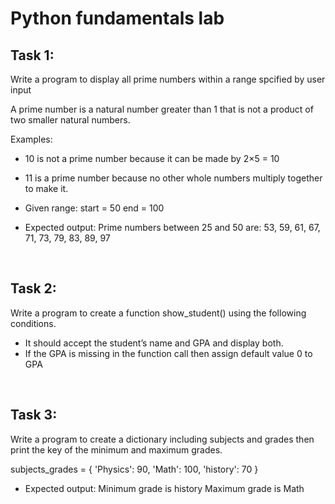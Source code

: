 # Python fundamentals lab 

## Task 1:
Write a program to display all prime numbers within a range spcified by user input 

A prime number is a natural number greater than 1 that is not a product of two smaller natural numbers. 

Examples: 
* 10 is not a prime number because it can be made by 2×5 = 10
* 11 is a prime number because no other whole numbers multiply together to make it.

* Given range: 
start = 50
end = 100

* Expected output:
Prime numbers between 25 and 50 are:
53, 59, 61, 67, 71, 73, 79, 83, 89, 97

<br>

## Task 2:

Write a program to create a function show_student() using the following conditions.

* It should accept the student’s name and GPA and display both.
* If the GPA is missing in the function call then assign default value 0 to GPA

<br>

## Task 3:

Write a program to create a dictionary including subjects and grades then print the key of the minimum and maximum grades. 

subjects_grades = {
  'Physics': 90,
  'Math': 100,
  'history': 70
}

* Expected output:
Minimum grade is history
Maximum grade is Math 
